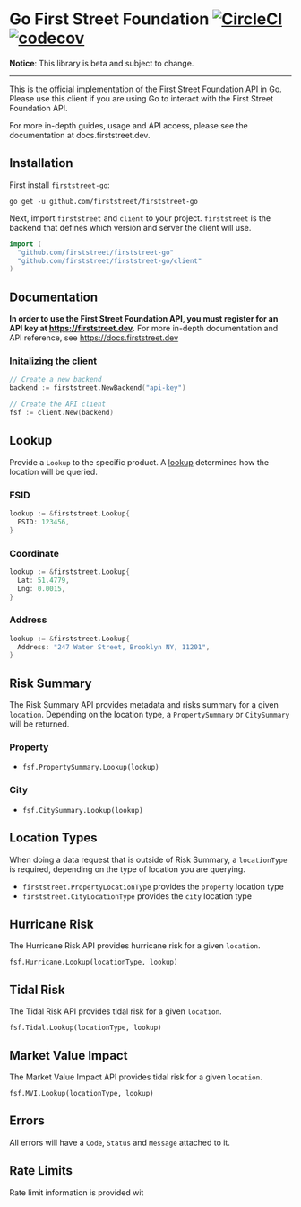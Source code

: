 # Go First Street Foundation [![CircleCI](https://circleci.com/gh/FirstStreet/firststreet-go.svg?style=svg&circle-token=1c06b4bacc08aeb1028dddc5c86d09b5c417d1cd)](https://circleci.com/gh/FirstStreet/firststreet-go) [![codecov](https://codecov.io/gh/FirstStreet/firststreet-go/branch/master/graph/badge.svg?token=KGfgBydmly)](https://codecov.io/gh/FirstStreet/firststreet-go)

**Notice**: This library is beta and subject to change.

---

This is the official implementation of the First Street Foundation API in Go. Please use this client if you are using Go to interact with the First Street Foundation API.

For more in-depth guides, usage and API access, please see the documentation at docs.firststreet.dev.

## Installation

First install `firststreet-go`:

```
go get -u github.com/firststreet/firststreet-go
```

Next, import `firststreet` and `client` to your project. `firststreet` is the backend that defines which version and server the client will use.

```go
import (
  "github.com/firststreet/firststreet-go"
  "github.com/firststreet/firststreet-go/client"
)
```

## Documentation

**In order to use the First Street Foundation API, you must register for an API key at https://firststreet.dev.** For more in-depth documentation and API reference, see https://docs.firststreet.dev

### Initalizing the client

```go
// Create a new backend
backend := firststreet.NewBackend("api-key")

// Create the API client
fsf := client.New(backend)
```

## Lookup

Provide a `Lookup` to the specific product. A [lookup](https://docs.firststreet.dev/docs/lookups) determines how the location will be queried.

### FSID

```go
lookup := &firststreet.Lookup{
  FSID: 123456,
}
```

### Coordinate

```go
lookup := &firststreet.Lookup{
  Lat: 51.4779,
  Lng: 0.0015,
}
```

### Address

```go
lookup := &firststreet.Lookup{
  Address: "247 Water Street, Brooklyn NY, 11201",
}
```

## **Risk Summary**

The Risk Summary API provides metadata and risks summary for a given `location`. Depending on the location type, a `PropertySummary` or `CitySummary` will be returned.

### Property

- `fsf.PropertySummary.Lookup(lookup)`

### City

- `fsf.CitySummary.Lookup(lookup)`

## Location Types

When doing a data request that is outside of Risk Summary, a `locationType` is required, depending on the type of location you are querying.

- `firststreet.PropertyLocationType` provides the `property` location type
- `firststreet.CityLocationType` provides the `city` location type

## **Hurricane Risk**

The Hurricane Risk API provides hurricane risk for a given `location`.

`fsf.Hurricane.Lookup(locationType, lookup)`

## **Tidal Risk**

The Tidal Risk API provides tidal risk for a given `location`.

`fsf.Tidal.Lookup(locationType, lookup)`

## **Market Value Impact**

The Market Value Impact API provides tidal risk for a given `location`.

`fsf.MVI.Lookup(locationType, lookup)`

## Errors

All errors will have a `Code`, `Status` and `Message` attached to it.

## Rate Limits

Rate limit information is provided wit

